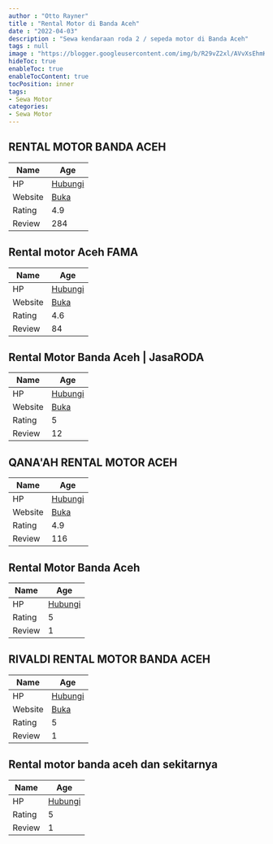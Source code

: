 ```yaml
---
author : "Otto Rayner"
title : "Rental Motor di Banda Aceh"
date : "2022-04-03"
description : "Sewa kendaraan roda 2 / sepeda motor di Banda Aceh"
tags : null
image : "https://blogger.googleusercontent.com/img/b/R29vZ2xl/AVvXsEhmKJ2_cCbnWncYKOUcBtZ9XRybFj3mLHBfwBw8oyUqU-wM2DjkzLAC-xsJjf3F7FEclIi75mesibAtuMtzenGwl-9ndaQdu_EjuliE2Ix47s6R32R9URbf0TqDK2Bgn8NXb5tTN4NECYhw9Hp9-R1Mmlu87CjGgvibkDkuSysPquMw9j3Rlzj_FTax_Q/w300-h200/rental-motor-di-banda-aceh.png"
hideToc: true
enableToc: true
enableTocContent: true
tocPosition: inner
tags:
- Sewa Motor
categories:
- Sewa Motor
---
```



## RENTAL MOTOR BANDA ACEH

Name | Age
--------|------
HP | [Hubungi](https://pcandroidplayer.blogspot.com/?clayads=https://getnumber.ndower.dev?phone=MDgyMjcyODAxMTQ5)
Website | [Buka](https://pcandroidplayer.blogspot.com/?clayads=aHR0cDovL3d3dy5yZW50YWxtb3RvcmJhbmRhYWNlaC5jb20v) 
Rating | 4.9
Review | 284


## Rental motor Aceh FAMA

Name | Age
--------|------
HP | [Hubungi](https://pcandroidplayer.blogspot.com/?clayads=https://getnumber.ndower.dev?phone=MDgxMjYwNzU3ODQ4)
Website | [Buka](https://pcandroidplayer.blogspot.com/?clayads=aHR0cHM6Ly9yZW50YWwtbW90b3ItYWNlaC1mYW1hLmJ1c2luZXNzLnNpdGUv) 
Rating | 4.6
Review | 84


## Rental Motor Banda Aceh | JasaRODA

Name | Age
--------|------
HP | [Hubungi](https://pcandroidplayer.blogspot.com/?clayads=https://getnumber.ndower.dev?phone=MDgyMzY5MjkxMjIw)
Website | [Buka](https://pcandroidplayer.blogspot.com/?clayads=aHR0cHM6Ly9yZW50YWxtb3RvcmFjZWguYnVzaW5lc3Muc2l0ZS8=) 
Rating | 5
Review | 12


## QANA&#039;AH RENTAL MOTOR ACEH

Name | Age
--------|------
HP | [Hubungi](https://pcandroidplayer.blogspot.com/?clayads=https://getnumber.ndower.dev?phone=MDgxMjg0NTAwNjQ0)
Website | [Buka](https://pcandroidplayer.blogspot.com/?clayads=aHR0cDovL3JlbnRhbG1vdG9yYmFuZGFhY2VoLmJsb2dzcG90LmNvLmlkLw==) 
Rating | 4.9
Review | 116


## Rental Motor Banda Aceh

Name | Age
--------|------
HP | [Hubungi](https://pcandroidplayer.blogspot.com/?clayads=https://getnumber.ndower.dev?phone=MDgxMzYxMjY2OTQ2)
Rating | 5
Review | 1


## RIVALDI RENTAL MOTOR BANDA ACEH

Name | Age
--------|------
HP | [Hubungi](https://pcandroidplayer.blogspot.com/?clayads=https://getnumber.ndower.dev?phone=MDgxMzYyMjI4ODkw)
Website | [Buka](https://pcandroidplayer.blogspot.com/?clayads=aHR0cHM6Ly9yZW50YWxtb3Rvcm11cmFoYWNlaC5ibG9nc3BvdC5jb20v) 
Rating | 5
Review | 1


## Rental motor banda aceh dan sekitarnya

Name | Age
--------|------
HP | [Hubungi](https://pcandroidplayer.blogspot.com/?clayads=https://getnumber.ndower.dev?phone=)
Rating | 5
Review | 1


